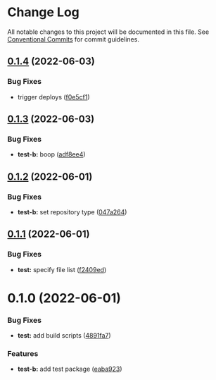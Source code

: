 # Change Log

All notable changes to this project will be documented in this file.
See [Conventional Commits](https://conventionalcommits.org) for commit guidelines.

## [0.1.4](https://github.com/chiel/pnpm-monorepo/compare/@chiel/test-b@0.1.3...@chiel/test-b@0.1.4) (2022-06-03)


### Bug Fixes

* trigger deploys ([f0e5cf1](https://github.com/chiel/pnpm-monorepo/commit/f0e5cf1d388f8ec0cf8ce968f688c01d4256d536))





## [0.1.3](https://github.com/chiel/pnpm-monorepo/compare/@chiel/test-b@0.1.2...@chiel/test-b@0.1.3) (2022-06-03)


### Bug Fixes

* **test-b:** boop ([adf8ee4](https://github.com/chiel/pnpm-monorepo/commit/adf8ee4c2066607c1fa4bb9378b840f0045ee0ec))





## [0.1.2](https://github.com/chiel/pnpm-monorepo/compare/@chiel/test-b@0.1.1...@chiel/test-b@0.1.2) (2022-06-01)


### Bug Fixes

* **test-b:** set repository type ([047a264](https://github.com/chiel/pnpm-monorepo/commit/047a264e362284b993b727e1bff61f27dd342a9b))





## [0.1.1](https://github.com/chiel/pnpm-monorepo/compare/@chiel/test-b@0.1.0...@chiel/test-b@0.1.1) (2022-06-01)


### Bug Fixes

* **test:** specify file list ([f2409ed](https://github.com/chiel/pnpm-monorepo/commit/f2409ed82e0143c14fbea5a6710f38c8a11ab5c5))





# 0.1.0 (2022-06-01)


### Bug Fixes

* **test:** add build scripts ([4891fa7](https://github.com/chiel/pnpm-monorepo/commit/4891fa7549fa90ebe3d6062adacbd85f90d13423))


### Features

* **test-b:** add test package ([eaba923](https://github.com/chiel/pnpm-monorepo/commit/eaba923359ef111ab3e1334f0d9be7c2c9c71387))
